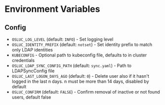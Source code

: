 # Environment Variables

## Config

 - `OSLUC_LOG_LEVEL` (default: `INFO`) - Set logging level
 - `OSLUC_IDENTITY_PREFIX` (default: `notset`) - Set identity prefix to match only LDAP identities
 - `KUBECONFIG` - Optional path to kubeconfig file, defaults to in cluster credentials
 - `OSLUC_LDAP_SYNC_CONFIG_PATH` (default: `sync.yaml`) - Path to LDAPSyncConfig file
 - `OSLUC_LAST_LOGON_DAYS_AGO` (default: `0`) - Delete user also if it hasn't logged in the last n days. n must be more than 14 days, disabled by default
 - `OSLUC_CONFIRM` (default: `FALSE`) - Confirm removal of inactive or not found users, default false

